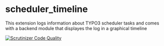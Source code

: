 scheduler_timeline
==================

This extension logs information about TYPO3 scheduler tasks and comes with a backend module that displayes the log in a graphical timeline

[![Scrutinizer Code Quality](https://scrutinizer-ci.com/g/AOEpeople/scheduler_timeline/badges/quality-score.png?b=master)](https://scrutinizer-ci.com/g/AOEpeople/scheduler_timeline/?branch=master)
